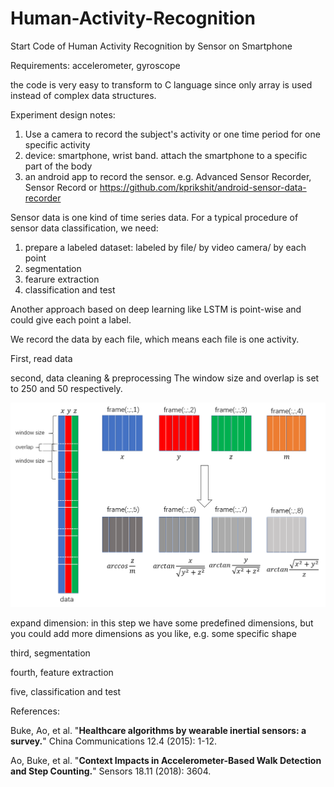 # Human-Activity-Recognition
Start Code of Human Activity Recognition by Sensor on Smartphone

Requirements: accelerometer, gyroscope

the code is very easy to transform to C language since only array is used instead of complex data structures.

Experiment design notes:
1. Use a camera to record the subject's activity
    or one time period for one specific activity
2. device: smartphone, wrist band.
    attach the smartphone to a specific part of the body
3. an android app to record the sensor.
    e.g. Advanced Sensor Recorder, Sensor Record or https://github.com/kprikshit/android-sensor-data-recorder
    


Sensor data is one kind of time series data. For a typical procedure of sensor data classification, we need:
1. prepare a labeled dataset: labeled by file/ by video camera/ by each point
2. segmentation
3. fearure extraction
4. classification and test

Another approach based on deep learning like LSTM is point-wise and could give each point a label.

We record the data by each file, which means each file is one activity.

First, read data

second, data cleaning & preprocessing
The window size and overlap is set to 250 and 50 respectively.

![Alt ssstext](har.PNG?raw=true "Titlssssssse")

expand dimension:
in this step we have some predefined dimensions, but you could add more dimensions as you like, e.g. some specific shape
  
third, segmentation

fourth, feature extraction

five, classification and test


References:

Buke, Ao, et al. "**Healthcare algorithms by wearable inertial sensors: a survey.**" China Communications 12.4 (2015): 1-12.

Ao, Buke, et al. "**Context Impacts in Accelerometer-Based Walk Detection and Step Counting.**" Sensors 18.11 (2018): 3604.
